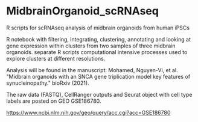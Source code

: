 # MidbrainOrganoid_scRNAseq
R scripts for scRNAseq analysis of midbrain organoids from human iPSCs

R notebook with 
filtering, integrating, clustering, annotating and looking at gene expression within clusters from two samples of three midbrain organoids.
separate R scripts computational intensive processes used to explore clusters at different resolutions.

Analysis will be found in the manuscript:
Mohamed, Nguyen-Vi, et al. "Midbrain organoids with an SNCA gene triplication model key features of synucleinopathy." bioRxiv (2021).

The raw data (FASTQ), CellRanger outputs and Seurat object with cell type labels are posted on GEO GSE186780.  

https://www.ncbi.nlm.nih.gov/geo/query/acc.cgi?acc=GSE186780
